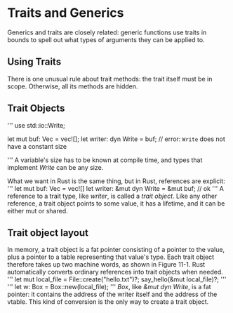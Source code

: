 # Traits and Generics
Generics and traits are closely related: generic functions use traits in bounds to spell out what types of arguments they can be applied to.

## Using Traits
There is one unusual rule about trait methods: the trait itself must be in scope. Otherwise, all its methods are hidden.

## Trait Objects

'''
use std::io::Write;

let mut buf: Vec<u8> = vec![];
let writer: dyn Write = buf; // error: `Write` does not have a constant size

'''
A variable's size has to be known at compile time, and types that implement *Write* can be any size.

What we want in Rust is the same thing, but in Rust, references are explicit:
'''
let mut buf: Vec<u8> = vec![]
let writer: &mut dyn Write = &mut buf; // ok
'''
A reference to a trait type, like *writer*, is called a *trait object*. Like any other reference, a trait object points to some value, it has a lifetime, and it can be either mut or shared.

## Trait object layout
In memory, a trait object is a fat pointer consisting of a pointer to the value, plus a pointer to a table representing that value's type. Each trait object therefore takes up two machine words, as shown in Figure 11-1.
Rust automatically converts ordinary references into trait objects when needed.
'''
let mut local_file = File::create("hello.txt")?;
say_hello(&mut local_file)?;
'''
'''
let w: Box<dyn Write> = Box::new(local_file);
'''
*Box<dyn Write>*, like *&mut dyn Write*, is a fat pointer: it contains the address of the writer itself and the address of the vtable.
This kind of conversion is the only way to create a trait object.

